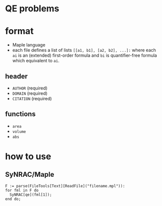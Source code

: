 QE problems
===========

# format

- Maple language
- each file defines a list of lists `[[a1, b1], [a2, b2], ...]:`
where each `ai` is an (extended) first-order formula and
`bi` is quantifier-free formula which equivalent to `ai`.

## header

- `AUTHOR` (required)
- `DOMAIN` (required)
- `CITATION` (required)

## functions

- `area`
- `volume`
- `abs`

# how to use

## SyNRAC/Maple

```maple
F := parse(FileTools[Text][ReadFile]("filename.mpl")):
for fml in F do
  SyNRAC[qe](fml[1]);
end do;
```

